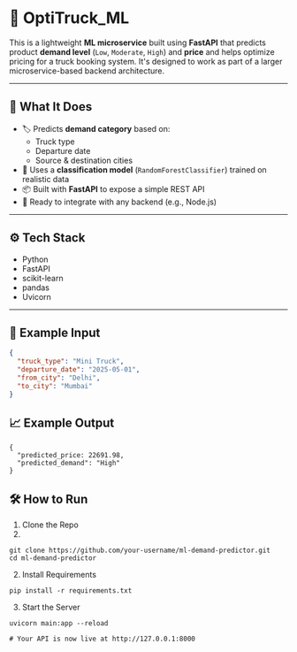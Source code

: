 # 🧠 OptiTruck_ML

This is a lightweight **ML microservice** built using **FastAPI** that predicts product **demand level** (`Low`, `Moderate`, `High`) and **price** and helps optimize pricing for a truck booking system. It's designed to work as part of a larger microservice-based backend architecture.

---

## 🚀 What It Does

- 🏷️ Predicts **demand category** based on:
  - Truck type
  - Departure date
  - Source & destination cities
- 🔢 Uses a **classification model** (`RandomForestClassifier`) trained on realistic data
- 📦 Built with **FastAPI** to expose a simple REST API
- 🔁 Ready to integrate with any backend (e.g., Node.js)

---

## ⚙️ Tech Stack

- Python
- FastAPI
- scikit-learn
- pandas
- Uvicorn

---

## 🧪 Example Input

```json
{
  "truck_type": "Mini Truck",
  "departure_date": "2025-05-01",
  "from_city": "Delhi",
  "to_city": "Mumbai"
}
```

## 📈 Example Output

```
{
  "predicted_price: 22691.98,
  "predicted_demand": "High"
}

```

## 🛠️ How to Run

1. Clone the Repo
2. 
```
git clone https://github.com/your-username/ml-demand-predictor.git
cd ml-demand-predictor
```
2. Install Requirements

```
pip install -r requirements.txt
```
3. Start the Server
```
uvicorn main:app --reload

# Your API is now live at http://127.0.0.1:8000
```
